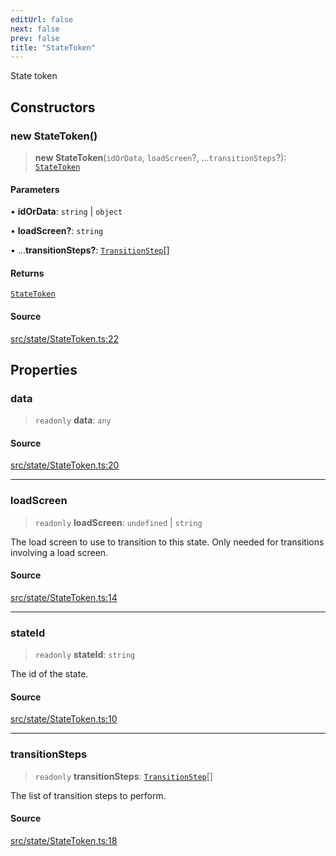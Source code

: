 ```yaml
---
editUrl: false
next: false
prev: false
title: "StateToken"
---
```


State token

## Constructors

### new StateToken()

> **new StateToken**(`idOrData`, `loadScreen`?, ...`transitionSteps`?): [`StateToken`](/api/classes/statetoken/)

#### Parameters

• **idOrData**: `string` \| `object`

• **loadScreen?**: `string`

• ...**transitionSteps?**: [`TransitionStep`](/api/enumerations/transitionstep/)[]

#### Returns

[`StateToken`](/api/classes/statetoken/)

#### Source

[src/state/StateToken.ts:22](https://github.com/relishinc/dill-pixel/blob/c79d8e8552aaa0f13a29535c819ae67d025b4669/src/state/StateToken.ts#L22)

## Properties

### data

> `readonly` **data**: `any`

#### Source

[src/state/StateToken.ts:20](https://github.com/relishinc/dill-pixel/blob/c79d8e8552aaa0f13a29535c819ae67d025b4669/src/state/StateToken.ts#L20)

***

### loadScreen

> `readonly` **loadScreen**: `undefined` \| `string`

The load screen to use to transition to this state. Only needed for transitions involving a load screen.

#### Source

[src/state/StateToken.ts:14](https://github.com/relishinc/dill-pixel/blob/c79d8e8552aaa0f13a29535c819ae67d025b4669/src/state/StateToken.ts#L14)

***

### stateId

> `readonly` **stateId**: `string`

The id of the state.

#### Source

[src/state/StateToken.ts:10](https://github.com/relishinc/dill-pixel/blob/c79d8e8552aaa0f13a29535c819ae67d025b4669/src/state/StateToken.ts#L10)

***

### transitionSteps

> `readonly` **transitionSteps**: [`TransitionStep`](/api/enumerations/transitionstep/)[]

The list of transition steps to perform.

#### Source

[src/state/StateToken.ts:18](https://github.com/relishinc/dill-pixel/blob/c79d8e8552aaa0f13a29535c819ae67d025b4669/src/state/StateToken.ts#L18)
